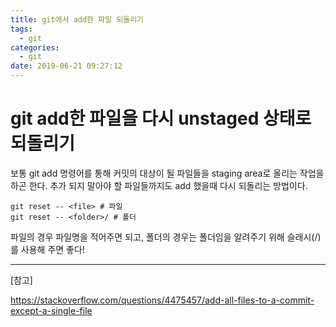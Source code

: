 ```yaml
---
title: git에서 add한 파일 되돌리기
tags:
  - git
categories:
  - git
date: 2019-06-21 09:27:12
---
```


# git add한 파일을 다시 unstaged 상태로 되돌리기

보통 git add 명령어를 통해 커밋의 대상이 될 파일들을 staging area로 올리는 작업을 하곤 한다. 추가 되지 말아야 할 파일들까지도 add 했을때 다시 되돌리는 방법이다.

```shell
git reset -- <file> # 파일
git reset -- <folder>/ # 폴더
```

파일의 경우 파일명을 적어주면 되고, 폴더의 경우는 폴더임을 알려주기 위해 슬래시(\/)를 사용해 주면 좋다!

<hr>
[참고]

<https://stackoverflow.com/questions/4475457/add-all-files-to-a-commit-except-a-single-file>
